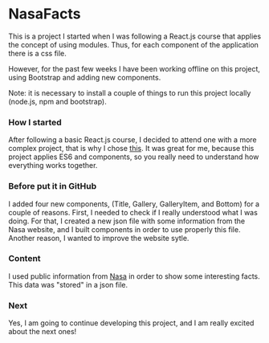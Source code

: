# NasaFacts

This is a project I started when I was following a React.js course that applies the concept of using modules. 
Thus, for each component of the application there is a css file.

However, for the past few weeks I have been working offline on this project, using Bootstrap and adding new components.

Note: it is necessary to install a couple of things to run this project locally (node.js, npm and bootstrap).

### How I started

After following a basic React.js course, I decided to attend one with a more complex project, that is why I chose [this](https://www.linkedin.com/learning/react-building-styles-with-css-modules). 
It was great for me, because this project applies ES6 and components, so you really need to understand how everything works together.

### Before put it in GitHub

I added four new components, (Title, Gallery, GalleryItem, and Bottom) for a couple of reasons. First, I needed to check if I really understood what I was doing. For that, I created a new json file with some information from the Nasa website, and I built components in order to use properly this file. Another reason, I wanted to improve the website sytle.

### Content

I used public information from [Nasa](https://www.nasa.gov/) in order to show some interesting facts. This data was "stored" in a json file. 

### Next

Yes, I am going to continue developing this project, and I am really excited about the next ones!


